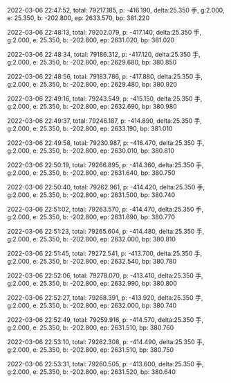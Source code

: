 2022-03-06 22:47:52, total: 79217.185, p: -416.190, delta:25.350 手, g:2.000, e: 25.350, b: -202.800, ep: 2633.570, bp: 381.220

2022-03-06 22:48:13, total: 79202.079, p: -417.140, delta:25.350 手, g:2.000, e: 25.350, b: -202.800, ep: 2631.020, bp: 381.020

2022-03-06 22:48:34, total: 79186.312, p: -417.120, delta:25.350 手, g:2.000, e: 25.350, b: -202.800, ep: 2629.680, bp: 380.850

2022-03-06 22:48:56, total: 79183.786, p: -417.880, delta:25.350 手, g:2.000, e: 25.350, b: -202.800, ep: 2629.480, bp: 380.920

2022-03-06 22:49:16, total: 79243.549, p: -415.150, delta:25.350 手, g:2.000, e: 25.350, b: -202.800, ep: 2632.690, bp: 380.980

2022-03-06 22:49:37, total: 79246.187, p: -414.890, delta:25.350 手, g:2.000, e: 25.350, b: -202.800, ep: 2633.190, bp: 381.010

2022-03-06 22:49:58, total: 79230.987, p: -416.470, delta:25.350 手, g:2.000, e: 25.350, b: -202.800, ep: 2630.010, bp: 380.810

2022-03-06 22:50:19, total: 79266.895, p: -414.360, delta:25.350 手, g:2.000, e: 25.350, b: -202.800, ep: 2631.640, bp: 380.750

2022-03-06 22:50:40, total: 79262.961, p: -414.420, delta:25.350 手, g:2.000, e: 25.350, b: -202.800, ep: 2631.500, bp: 380.740

2022-03-06 22:51:02, total: 79263.570, p: -414.470, delta:25.350 手, g:2.000, e: 25.350, b: -202.800, ep: 2631.690, bp: 380.770

2022-03-06 22:51:23, total: 79265.604, p: -414.480, delta:25.350 手, g:2.000, e: 25.350, b: -202.800, ep: 2632.000, bp: 380.810

2022-03-06 22:51:45, total: 79272.541, p: -413.700, delta:25.350 手, g:2.000, e: 25.350, b: -202.800, ep: 2632.540, bp: 380.780

2022-03-06 22:52:06, total: 79278.070, p: -413.410, delta:25.350 手, g:2.000, e: 25.350, b: -202.800, ep: 2632.990, bp: 380.800

2022-03-06 22:52:27, total: 79268.391, p: -413.920, delta:25.350 手, g:2.000, e: 25.350, b: -202.800, ep: 2632.000, bp: 380.740

2022-03-06 22:52:49, total: 79259.916, p: -414.570, delta:25.350 手, g:2.000, e: 25.350, b: -202.800, ep: 2631.510, bp: 380.760

2022-03-06 22:53:10, total: 79262.308, p: -414.490, delta:25.350 手, g:2.000, e: 25.350, b: -202.800, ep: 2631.510, bp: 380.750

2022-03-06 22:53:31, total: 79260.505, p: -413.600, delta:25.350 手, g:2.000, e: 25.350, b: -202.800, ep: 2631.520, bp: 380.640